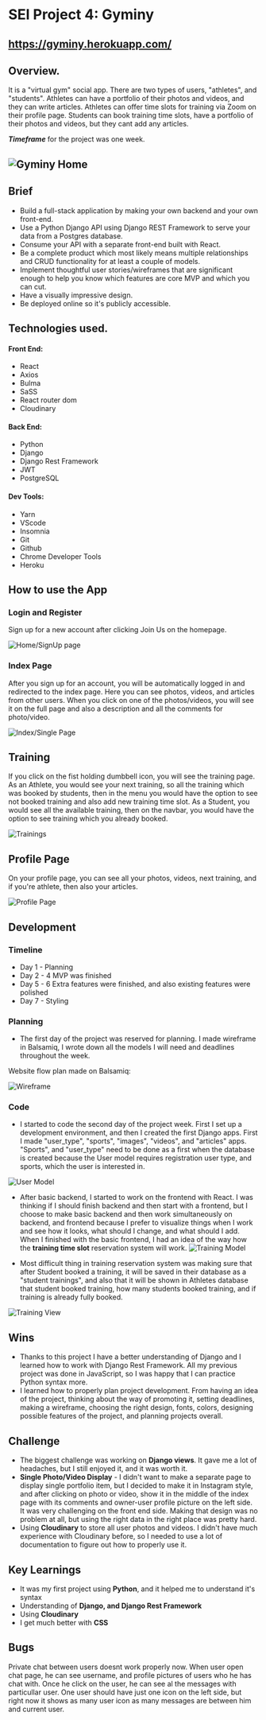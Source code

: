 # SEI Project 4: Gyminy
## https://gyminy.herokuapp.com/
## **Overview.**
It is a "virtual gym" social app. There are two types of users, "athletes", and "students".
Athletes can have a portfolio of their photos and videos, and they can write articles. Athletes can offer time slots for training via Zoom on their profile page. Students can book training time slots, have a portfolio of their photos and videos, but they cant add any articles.
 
***Timeframe*** for the project was one week.
 
![Gyminy Home](readmeImages/home.png)
-------------------------
## Brief
* Build a full-stack application by making your own backend and your own front-end.
* Use a Python Django API using Django REST Framework to serve your data from a Postgres database.
* Consume your API with a separate front-end built with React.
* Be a complete product which most likely means multiple relationships and CRUD functionality for at least a couple of models.
* Implement thoughtful user stories/wireframes that are significant enough to help you know which features are core MVP and which you can cut.
* Have a visually impressive design.
* Be deployed online so it's publicly accessible.
<!-- ## Get Started
* **Clone** or download the repo
* **pipenv** to install Python packages
* **python manage.py loaddata images/seeds.json** to load filters from the database
* **cd frontend** to go to the frontend directory
* **yarn** to install frontend dependencies
* **yarn build**
* go back to main directory and run **python manage.py runserver** to start the app
-->
## **Technologies used.**
#### Front End:
* React
* Axios
* Bulma
* SaSS
* React router dom
* Cloudinary
#### Back End:
* Python
* Django
* Django Rest Framework
* JWT
* PostgreSQL
#### Dev Tools:
* Yarn
* VScode
* Insomnia
* Git
* Github
* Chrome Developer Tools
* Heroku
## How to use the App
### Login and  Register
Sign up for a new account after clicking Join Us on the homepage.
 
![Home/SignUp page](readmeImages/register.png)
 
### Index Page
After you sign up for an account, you will be automatically logged in and redirected to the index page. Here you can see photos, videos, and articles from other users.
When you click on one of the photos/videos, you will see it on the full page and also a description and all the comments for photo/video.

![Index/Single Page](readmeImages/single.png)

## Training
If you click on the fist holding dumbbell icon, you will see the training page. As an Athlete, you would see your next training, so all the training which was booked by students, then in the menu you would have the option to see not booked training and also add new training time slot.
As a Student, you would see all the available training, then on the navbar, you would have the option to see training which you already booked.

![Trainings](readmeImages/singleTraining.png)

## Profile Page
On your profile page, you can see all your photos, videos, next training, and if you're athlete, then also your articles.
 
![Profile Page](readmeImages/profile.png)
 
## Development
 
### Timeline
* Day 1 - Planning
* Day 2 - 4 MVP was finished
* Day 5 - 6 Extra features were finished, and also existing features were polished
* Day 7 - Styling
 
### Planning
* The first day of the project was reserved for planning. I made wireframe in Balsamiq, I wrote down all the models I will need and deadlines throughout the week.
 
Website flow plan made on Balsamiq:
 
![Wireframe](readmeImages/wireframe.png)
 
### Code
* I started to code the second day of the project week. First I set up a development environment, and then I created the first Django apps.
First I made "user_type", "sports", "images", "videos", and "articles" apps.
"Sports", and "user_type" need to be done as a first when the database is created because the User model requires registration user type, and sports, which the user is interested in.

![User Model](readmeImages/userModel.png)

* After basic backend, I started to work on the frontend with React. I was thinking if I should finish backend and then start with a frontend, but I choose to make basic backend and then work simultaneously on backend, and frontend because I prefer to visualize things when I work and see how it looks, what should I change, and what should I add.
When I finished with the basic frontend, I had an idea of the way how the **training time slot** reservation system will work.
![Training Model](readmeImages/trainingModel.png)

* Most difficult thing in training reservation system was making sure that after Student booked a training, it will be saved in their database as a "student trainings", and also that it will be shown in Athletes database that student booked training, how many students booked training, and if training is already fully booked.

![Training View](readmeImages/trainingView.png)

## Wins
* Thanks to this project I have a better understanding of Django and I learned how to work with Django Rest Framework. All my previous project was done in JavaScript, so I was happy that I can practice Python syntax more.
* I learned how to properly plan project development. From having an idea of the project, thinking about the way of promoting it, setting deadlines, making a wireframe, choosing the right design, fonts, colors, designing possible features of the project, and planning projects overall.
 
## Challenge
* The biggest challenge was working on **Django views**. It gave me a lot of headaches, but I still enjoyed it, and it was worth it.
* **Single Photo/Video Display** - I didn't want to make a separate page to display single portfolio item, but I decided to make it in Instagram style, and after clicking on photo or video, show it in the middle of the index page with its comments and owner-user profile picture on the left side.
It was very challenging on the front end side. Making that design was no problem at all, but using the right data in the right place was pretty hard.
* Using **Cloudinary** to store all user photos and videos. I didn't have much experience with Cloudinary before, so I needed to use a lot of documentation to figure out how to properly use it.

## Key Learnings
* It was my first project using **Python**, and it helped me to understand it's syntax
* Understanding of **Django, and Django Rest Framework**
* Using **Cloudinary**
* I get much better with **CSS** 

## Bugs
Private chat between users doesnt work properly now. When user open chat page, he can see username, and profile pictures of users who he has chat with. Once he click on the user, he can see al the messages with particullar user. One user should have just one icon on the left side, but right now it shows as many user icon as many messages are between him and current user. 



 
 
 
